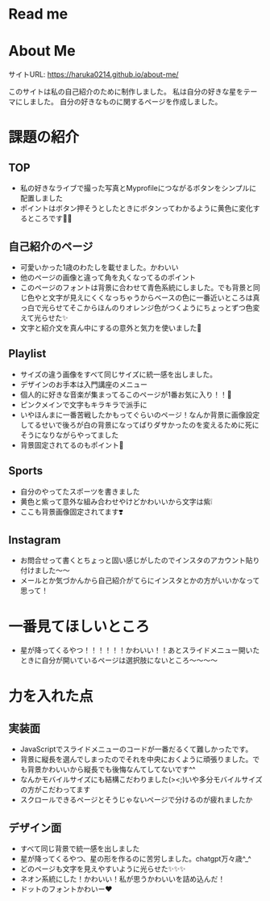 # Read me

# About Me 

サイトURL: https://haruka0214.github.io/about-me/

このサイトは私の自己紹介のために制作しました。
私は自分の好きな星をテーマにしました。
自分の好きなものに関するページを作成しました。


# 課題の紹介

## TOP

- 私の好きなライブで撮った写真とMyprofileにつながるボタンをシンプルに配置しました
- ポイントはボタン押そうとしたときにボタンってわかるように黄色に変化するところです👀💛

## 自己紹介のページ

- 可愛いかった1歳のわたしを載せました。かわいい
- 他のページの画像と違って角を丸くなってるのポイント
- このページのフォントは背景に合わせて青色系統にしました。でも背景と同じ色やと文字が見えにくくなっちゃうからベースの色に一番近いところは真っ白で光らせてそこからほんのりオレンジ色がつくようにちょっとずつ色変えて光らせた✨
- 文字と紹介文を真ん中にするの意外と気力を使いました🔰

## Playlist

- サイズの違う画像をすべて同じサイズに統一感を出しました。
- デザインのお手本は入門講座のメニュー
- 個人的に好きな音楽が集まってるこのページが1番お気に入り！！💛
- ピンクメインで文字もキラキラで派手に
- いやほんまに一番苦戦したかもってぐらいのページ！なんか背景に画像設定してるせいで後ろが白の背景になってばりダサかったのを変えるために死にそうになりながらやってました
- 背景固定されてるのもポイント💬

## Sports

- 自分のやってたスポーツを書きました
- 黄色と紫って意外な組み合わせやけどかわいいから文字は紫❕
- ここも背景画像固定されてます❣️

## Instagram

- お問合せって書くとちょっと固い感じがしたのでインスタのアカウント貼り付けました～～
- メールとか気づかんから自己紹介がてらにインスタとかの方がいいかなって思って！

# 一番見てほしいところ

- 星が降ってくるやつ！！！！！！かわいい！！あとスライドメニュー開いたときに自分が開いているページは選択肢にないところ～～～～

# 力を入れた点

## 実装面

- JavaScriptでスライドメニューのコードが一番だるくて難しかったです。
- 背景に縦長を選んでしまったのでそれを中央におくように頑張りました。でも背景かわいいから縦長でも後悔なんてしてないです^^
- なんかモバイルサイズにも結構こだわりました(><;)いや多分モバイルサイズの方がこだわってます
- スクロールできるページとそうじゃないページで分けるのが疲れましたか

## デザイン面

- すべて同じ背景で統一感を出しました
- 星が降ってくるやつ、星の形を作るのに苦労しました。chatgpt万々歳^_^
- どのページも文字を見えやすいように光らせた✨✨✨
- ネオン系統にした！かわいい！私が思うかわいいを詰め込んだ！
- ドットのフォントかわいー❤️